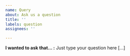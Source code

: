 ```yaml
---
name: Query
about: Ask us a question
title: ''
labels: question
assignees: ''

---
```


**I wanted to ask that... :**
Just type your question here [...]
